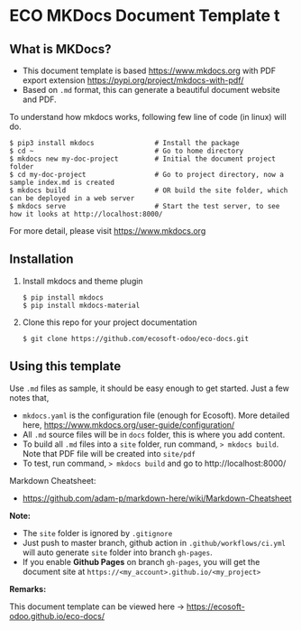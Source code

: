 # ECO MKDocs Document Template t

## What is MKDocs?

* This document template is based https://www.mkdocs.org with PDF export extension https://pypi.org/project/mkdocs-with-pdf/
* Based on `.md` format, this can generate a beautiful document website and PDF.

To understand how mkdocs works, following few line of code (in linux) will do.

```
$ pip3 install mkdocs               # Install the package
$ cd ~                              # Go to home directory
$ mkdocs new my-doc-project         # Initial the document project folder
$ cd my-doc-project                 # Go to project directory, now a sample index.md is created
$ mkdocs build                      # OR build the site folder, which can be deployed in a web server
$ mkdocs serve                      # Start the test server, to see how it looks at http://localhost:8000/
```

For more detail, please visit https://www.mkdocs.org

## Installation

1. Install mkdocs and theme plugin
    ```
    $ pip install mkdocs
    $ pip install mkdocs-material
    ```
2. Clone this repo for your project documentation
    ```
    $ git clone https://github.com/ecosoft-odoo/eco-docs.git
    ```

## Using this template

Use `.md` files as sample, it should be easy enough to get started. Just a few notes that,

* `mkdocs.yaml` is the configuration file (enough for Ecosoft). More detailed here, https://www.mkdocs.org/user-guide/configuration/
* All `.md` source files will be in `docs` folder, this is where you add content.
* To build all `.md` files into a `site` folder, run command, `> mkdocs build`. Note that PDF file will be created into `site/pdf`
* To test, run command, `> mkdocs build` and go to http://localhost:8000/

Markdown Cheatsheet:
* https://github.com/adam-p/markdown-here/wiki/Markdown-Cheatsheet

**Note:**

* The `site` folder is ignored by `.gitignore`
* Just push to master branch, github action in `.github/workflows/ci.yml` will auto generate `site` folder into branch `gh-pages`.
* If you enable **Github Pages** on branch `gh-pages`, you will get the document site at `https://<my_account>.github.io/<my_project>`

**Remarks:**

This document template can be viewed here -> https://ecosoft-odoo.github.io/eco-docs/
